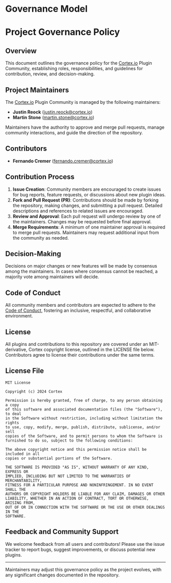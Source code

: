 # Governance Model

# Project Governance Policy

## Overview

This document outlines the governance policy for the [Cortex.io](http://cortex.io/) Plugin Community, establishing roles, responsibilities, and guidelines for contribution, review, and decision-making.

## Project Maintainers

The [Cortex.io](http://cortex.io/) Plugin Community is managed by the following maintainers:

- **Justin Reock** ([justin.reock@cortex.io](mailto:justin.reock@cortex.io))
- **Martin Stone** ([martin.stone@cortex.io](mailto:martin.stone@cortex.io))

Maintainers have the authority to approve and merge pull requests, manage community interactions, and guide the direction of the repository.

## Contributors

- **Fernando Cremer** ([fernando.cremer@cortex.io](mailto:fernando.cremer@cortex.io))

## Contribution Process

1. **Issue Creation**: Community members are encouraged to create issues for bug reports, feature requests, or discussions about new plugin ideas.
2. **Fork and Pull Request (PR)**: Contributions should be made by forking the repository, making changes, and submitting a pull request. Detailed descriptions and references to related issues are encouraged.
3. **Review and Approval**: Each pull request will undergo review by one of the maintainers. Changes may be requested before final approval.
4. **Merge Requirements**: A minimum of one maintainer approval is required to merge pull requests. Maintainers may request additional input from the community as needed.

## Decision-Making

Decisions on major changes or new features will be made by consensus among the maintainers. In cases where consensus cannot be reached, a majority vote among maintainers will decide.

## Code of Conduct

All community members and contributors are expected to adhere to the [Code of Conduct](https://www.notion.so/Code-of-Conduct-12e68bf8e9e180de9fd1dfdf29a40d86?pvs=21), fostering an inclusive, respectful, and collaborative environment.

## License

All plugins and contributions to this repository are covered under an MIT-derivative, Cortex copyright license, outlined in the LICENSE file below. Contributors agree to license their contributions under the same terms.

## License File

```markup
MIT License

Copyright (c) 2024 Cortex

Permission is hereby granted, free of charge, to any person obtaining a copy
of this software and associated documentation files (the "Software"), to deal
in the Software without restriction, including without limitation the rights
to use, copy, modify, merge, publish, distribute, sublicense, and/or sell
copies of the Software, and to permit persons to whom the Software is
furnished to do so, subject to the following conditions:

The above copyright notice and this permission notice shall be included in all
copies or substantial portions of the Software.

THE SOFTWARE IS PROVIDED "AS IS", WITHOUT WARRANTY OF ANY KIND, EXPRESS OR
IMPLIED, INCLUDING BUT NOT LIMITED TO THE WARRANTIES OF MERCHANTABILITY,
FITNESS FOR A PARTICULAR PURPOSE AND NONINFRINGEMENT. IN NO EVENT SHALL THE
AUTHORS OR COPYRIGHT HOLDERS BE LIABLE FOR ANY CLAIM, DAMAGES OR OTHER
LIABILITY, WHETHER IN AN ACTION OF CONTRACT, TORT OR OTHERWISE, ARISING FROM,
OUT OF OR IN CONNECTION WITH THE SOFTWARE OR THE USE OR OTHER DEALINGS IN THE
SOFTWARE.
```

## Feedback and Community Support

We welcome feedback from all users and contributors! Please use the issue tracker to report bugs, suggest improvements, or discuss potential new plugins.

---

Maintainers may adjust this governance policy as the project evolves, with any significant changes documented in the repository.
